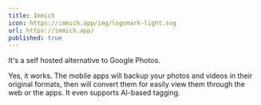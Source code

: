 ```yaml
---
title: Immich
icon: https://immich.app/img/logomark-light.svg
url: https://immich.app/
published: true
---
```


It's a self hosted alternative to Google Photos.

Yes, it works. The mobile apps will backup your
photos and videos in their original formats, then
will convert them for easily view them through the
web or the apps. It even supports AI-based tagging.

